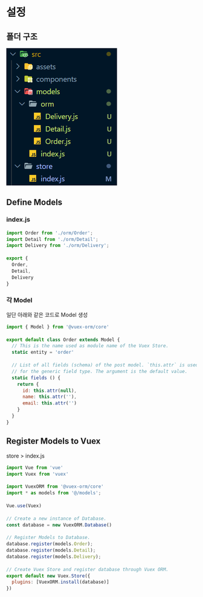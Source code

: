 # 설정

## 폴더 구조

![](<../../../.gitbook/assets/image (26).png>)

## Define Models

### index.js

```javascript
import Order from './orm/Order';
import Detail from './orm/Detail';
import Delivery from './orm/Delivery';

export {
  Order,
  Detail,
  Delivery
}
```

### 각 Model

일단 아래와 같은 코드로 Model 생성

```javascript
import { Model } from '@vuex-orm/core'

export default class Order extends Model {
  // This is the name used as module name of the Vuex Store.
  static entity = 'order'

  // List of all fields (schema) of the post model. `this.attr` is used
  // for the generic field type. The argument is the default value.
  static fields () {
    return {
      id: this.attr(null),
      name: this.attr(''),
      email: this.attr('')
    }
  }
}
```

## Register Models to Vuex

store > index.js

```javascript
import Vue from 'vue'
import Vuex from 'vuex'

import VuexORM from '@vuex-orm/core'
import * as models from '@/models';

Vue.use(Vuex)

// Create a new instance of Database.
const database = new VuexORM.Database()

// Register Models to Database.
database.register(models.Order);
database.register(models.Detail);
database.register(models.Delivery);

// Create Vuex Store and register database through Vuex ORM.
export default new Vuex.Store({
  plugins: [VuexORM.install(database)]
})

```

